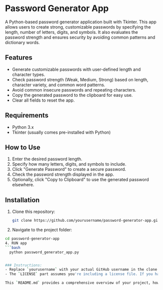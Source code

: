 # Password Generator App

A Python-based password generator application built with Tkinter. This app allows users to create strong, customizable passwords by specifying the length, number of letters, digits, and symbols. It also evaluates the password strength and ensures security by avoiding common patterns and dictionary words.

## Features
- Generate customizable passwords with user-defined length and character types.
- Check password strength (Weak, Medium, Strong) based on length, character variety, and common word patterns.
- Avoid common insecure passwords and repeating characters.
- Copy the generated password to the clipboard for easy use.
- Clear all fields to reset the app.

## Requirements
- Python 3.x
- Tkinter (usually comes pre-installed with Python)

## How to Use
1. Enter the desired password length.
2. Specify how many letters, digits, and symbols to include.
3. Click "Generate Password" to create a secure password.
4. Check the password strength displayed in the app.
5. Optionally, click "Copy to Clipboard" to use the generated password elsewhere.

## Installation
1. Clone this repository:
   ```bash
   git clone https://github.com/yourusername/password-generator-app.git
2. Navigate to the project folder:
```bash
cd password-generator-app
4. RUN app
```bash
  python password_generator_app.py


### Instructions:
- Replace `yourusername` with your actual GitHub username in the clone URL.
- The `LICENSE` part assumes you're including a license file. If you haven't added a license, you can remove that section.

This `README.md` provides a comprehensive overview of your project, how to use it, and installation instructions. You can further customize it if needed. Let me know if you'd like any additional changes!

